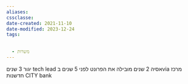```yaml
---
aliases: 
cssclasse: 
date-created: 2021-11-10
date-modified: 2023-12-24
tags:
  
  
  - משרות
---
```


יגור 3 שנים tech lead
אסיה 2 שנים מובילה את הפרונט לפני 5 שנים בvia מרכז חדשנות CITY bank

